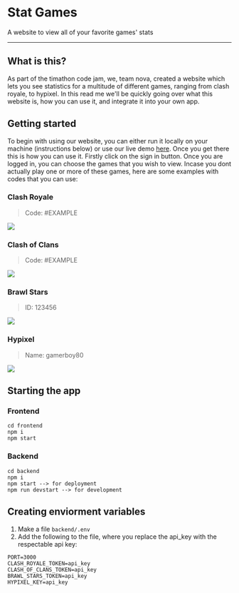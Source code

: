 # Stat Games
A website to view all of your favorite games' stats

---

## What is this?
As part of the timathon code jam, we, team nova, created a website which lets you see statistics for a multitude of different games, ranging from clash royale, to hypixel. In this read me we'll be quickly going over what this website is, how you can use it, and integrate it into your own app. 

## Getting started
To begin with using our website, you can either run it locally on your machine (instructions below) or use our live demo [here](https://statgames.net/). Once you get there this is how you can use it. Firstly click on the sign in button. Once you are logged in, you can choose the games that you wish to view. Incase you dont actually play one or more of these games, here are some examples with codes that you can use:

### Clash Royale
> Code: #EXAMPLE
<img src="/imgs/clash_royale.jpg">

### Clash of Clans
> Code: #EXAMPLE
<img src="/imgs/clash_of_clans.jpg">

### Brawl Stars
> ID: 123456
<img src="/imgs/brawl_stars.jpg">

### Hypixel
> Name: gamerboy80
<img src="/imgs/hypixel.jpg">


## Starting the app
### Frontend
```
cd frontend
npm i
npm start
```
### Backend
```
cd backend
npm i
npm start --> for deployment
npm run devstart --> for development
```

## Creating enviorment variables
1. Make a file `backend/.env`
2. Add the following to the file, where you replace the api_key with the respectable api key:

```env
PORT=3000
CLASH_ROYALE_TOKEN=api_key
CLASH_OF_CLANS_TOKEN=api_key
BRAWL_STARS_TOKEN=api_key
HYPIXEL_KEY=api_key
```

